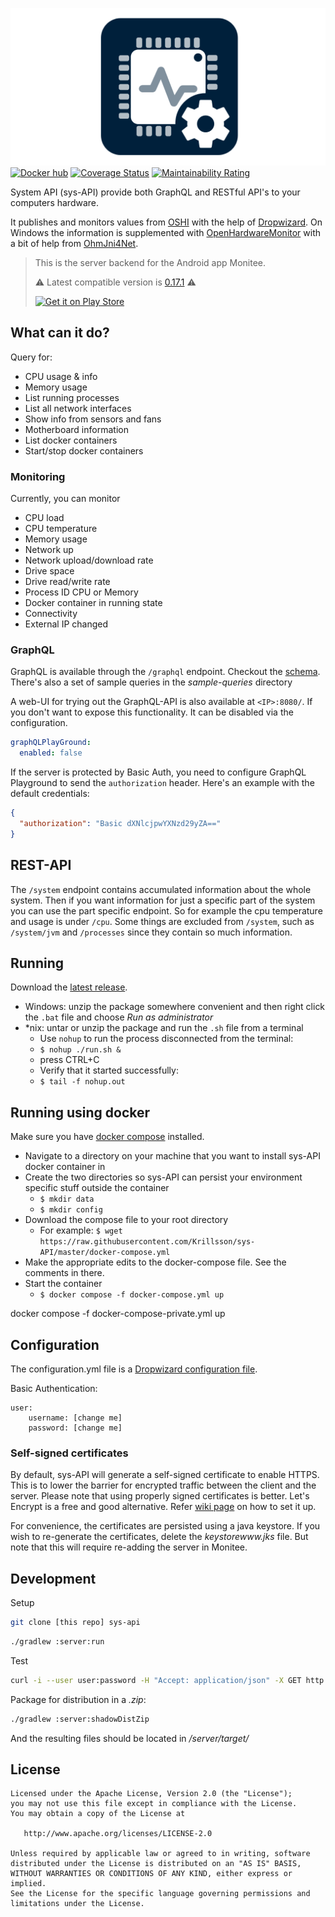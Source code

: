 ![header](header.png)
[![Docker hub](https://badgen.net/badge/icon/docker?icon=docker&label)](https://hub.docker.com/r/krillsson/sys-api)
[![Coverage Status](https://coveralls.io/repos/github/Krillsson/sys-api/badge.svg?branch=develop)](https://coveralls.io/github/Krillsson/sys-api?branch=develop)
[![Maintainability Rating](https://sonarcloud.io/api/project_badges/measure?project=com.krillsson%3Asys-api&metric=sqale_rating)](https://sonarcloud.io/dashboard?id=com.krillsson%3Asys-api)

System API (sys-API) provide both GraphQL and RESTful API's to your computers hardware.

It publishes and monitors values from [OSHI](https://github.com/oshi/oshi) with the help of [Dropwizard](https://github.com/dropwizard/dropwizard). On Windows the information is supplemented with
[OpenHardwareMonitor](https://github.com/openhardwaremonitor/openhardwaremonitor) with a bit of help from [OhmJni4Net](https://github.com/Krillsson/ohmjni4net).

>This is the server backend for the Android app Monitee.
>
>:warning: Latest compatible version is [0.17.1](https://github.com/Krillsson/sys-API/releases/tag/0.17.1) :warning:
>
><a href="https://play.google.com/store/apps/details?id=com.krillsson.monitee"><img src="https://play.google.com/intl/en_us/badges/images/generic/en_badge_web_generic.png" alt="Get it on Play Store" height="80"></a>

## What can it do?

Query for:
- CPU usage & info
- Memory usage
- List running processes
- List all network interfaces
- Show info from sensors and fans
- Motherboard information
- List docker containers
- Start/stop docker containers

### Monitoring

Currently, you can monitor

- CPU load
- CPU temperature
- Memory usage
- Network up
- Network upload/download rate
- Drive space
- Drive read/write rate
- Process ID CPU or Memory
- Docker container in running state
- Connectivity
- External IP changed

### GraphQL

GraphQL is available through the `/graphql` endpoint. Checkout the [schema](server/src/main/resources/schema.graphqls). There's also a set of sample queries in the _sample-queries_ directory

A web-UI for trying out the GraphQL-API is also available at `<IP>:8080/`. If you don't want to expose this functionality. It can be disabled via the configuration.

```yaml
graphQLPlayGround:
  enabled: false
```

If the server is protected by Basic Auth, you need to configure GraphQL Playground to send the `authorization` header. Here's an example with the default credentials:

```json
{
  "authorization": "Basic dXNlcjpwYXNzd29yZA=="
}
```

## REST-API

The `/system` endpoint contains accumulated information about the whole system. Then if you want information for just a specific part of the system you can use the part specific endpoint.
So for example the cpu temperature and usage is under `/cpu`. Some things are excluded from `/system`, such as `/system/jvm` and `/processes` since they contain so much information.

## Running
Download the [latest release](https://github.com/Krillsson/sys-api/releases/latest).

- Windows: unzip the package somewhere convenient and then right click the `.bat` file and choose _Run as administrator_
- *nix: untar or unzip the package and run the `.sh` file from a terminal
  - Use `nohup` to run the process disconnected from the terminal:
  - `$ nohup ./run.sh &`
  - press CTRL+C
  - Verify that it started successfully:
  - `$ tail -f nohup.out`

## Running using docker
Make sure you have [docker compose](https://docs.docker.com/compose/install/) installed.

 - Navigate to a directory on your machine that you want to install sys-API docker container in
 - Create the two directories so sys-API can persist your environment specific stuff outside the container
   - `$ mkdir data`
   - `$ mkdir config`
 - Download the compose file to your root directory
   - For example: `$ wget https://raw.githubusercontent.com/Krillsson/sys-API/master/docker-compose.yml`
 - Make the appropriate edits to the docker-compose file. See the comments in there.
 - Start the container
   - `$ docker compose -f docker-compose.yml up`

docker compose -f docker-compose-private.yml up

## Configuration
The configuration.yml file is a [Dropwizard configuration file](https://www.dropwizard.io/en/latest/manual/configuration.html).

Basic Authentication:

    user:
        username: [change me]
        password: [change me]

### Self-signed certificates
By default, sys-API will generate a self-signed certificate to enable HTTPS. This is to lower the barrier for encrypted traffic between the client and the server.
Please note that using properly signed certificates is better. Let's Encrypt is a free and good alternative. Refer [wiki page](https://github.com/Krillsson/sys-API/wiki/Let's-Encrypt) on how to set it up.

For convenience, the certificates are persisted using a java keystore. If you wish to re-generate the certificates, delete the _keystorewww.jks_ file. But note that this will require re-adding the server in Monitee.

## Development
Setup
```sh
git clone [this repo] sys-api
```
```sh
./gradlew :server:run
```
Test

```sh
curl -i --user user:password -H "Accept: application/json" -X GET http://localhost:8080/api/system
```

Package for distribution in a *.zip*:

```sh
./gradlew :server:shadowDistZip
```

And the resulting files should be located in */server/target/*

License
-------

    Licensed under the Apache License, Version 2.0 (the "License");
    you may not use this file except in compliance with the License.
    You may obtain a copy of the License at

       http://www.apache.org/licenses/LICENSE-2.0

    Unless required by applicable law or agreed to in writing, software
    distributed under the License is distributed on an "AS IS" BASIS,
    WITHOUT WARRANTIES OR CONDITIONS OF ANY KIND, either express or implied.
    See the License for the specific language governing permissions and
    limitations under the License.
